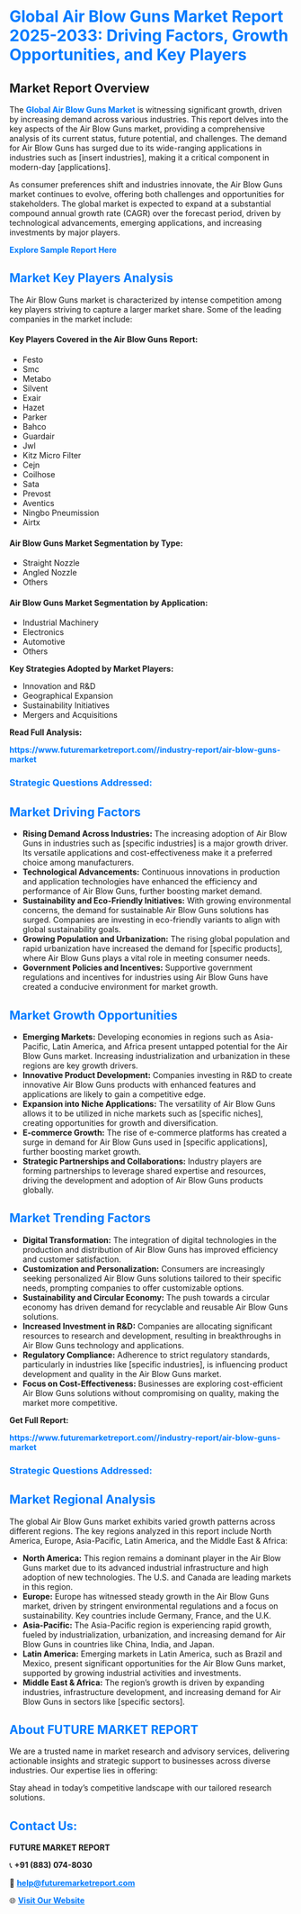 <h1 style="color: #007BFF;">Global Air Blow Guns Market Report 2025-2033: Driving Factors, Growth Opportunities, and Key Players</h1>

<section id="overview">
<h2>Market Report Overview</h2>
<p>The <a href="https://www.futuremarketreport.com//industry-report/air-blow-guns-market" style="color: #007BFF; text-decoration: none;"><strong>Global Air Blow Guns Market</strong></a> is witnessing significant growth, driven by increasing demand across various industries. This report delves into the key aspects of the Air Blow Guns market, providing a comprehensive analysis of its current status, future potential, and challenges. The demand for Air Blow Guns has surged due to its wide-ranging applications in industries such as [insert industries], making it a critical component in modern-day [applications].</p>
<p>As consumer preferences shift and industries innovate, the Air Blow Guns market continues to evolve, offering both challenges and opportunities for stakeholders. The global market is expected to expand at a substantial compound annual growth rate (CAGR) over the forecast period, driven by technological advancements, emerging applications, and increasing investments by major players.</p>
</section>

<section id="overview">
<p><a href="https://www.futuremarketreport.com//request-sample/reportId=88257" style="color: #007BFF; text-decoration: none;"><strong>Explore Sample Report Here</strong></a></p>
</section>

<section id="key-players">
<h2 style="color: #007BFF;">Market Key Players Analysis</h2>
<p>The Air Blow Guns market is characterized by intense competition among key players striving to capture a larger market share. Some of the leading companies in the market include:</p>
<h4>Key Players Covered in the Air Blow Guns Report:</h4>
<ul><li>Festo</li><li>Smc</li><li>Metabo</li><li>Silvent</li><li>Exair</li><li>Hazet</li><li>Parker</li><li>Bahco</li><li>Guardair</li><li>Jwl</li><li>Kitz Micro Filter</li><li>Cejn</li><li>Coilhose</li><li>Sata</li><li>Prevost</li><li>Aventics</li><li>Ningbo Pneumission</li><li>Airtx</li></ul>
<h4>Air Blow Guns Market Segmentation by Type:</h4>
<ul><li>Straight Nozzle</li><li>Angled Nozzle</li><li>Others</li></ul>

<h4>Air Blow Guns Market Segmentation by Application:</h4>
<ul><li>Industrial Machinery</li><li>Electronics</li><li>Automotive</li><li>Others</li></ul>
<p><strong>Key Strategies Adopted by Market Players:</strong></p>
<ul>
<li>Innovation and R&D</li>
<li>Geographical Expansion</li>
<li>Sustainability Initiatives</li>
<li>Mergers and Acquisitions</li>
</ul>
</section>

<section>
<p><strong>Read Full Analysis: </strong></p><a href="https://www.futuremarketreport.com//industry-report/air-blow-guns-market" style="color: #007BFF; text-decoration: none;"><strong>https://www.futuremarketreport.com//industry-report/air-blow-guns-market</strong></a>
<h3 style="color: #007BFF;">Strategic Questions Addressed:</h3>
</section>

<section id="driving-factors">
<h2 style="color: #007BFF;">Market Driving Factors</h2>
<ul>
<li><strong>Rising Demand Across Industries:</strong> The increasing adoption of Air Blow Guns in industries such as [specific industries] is a major growth driver. Its versatile applications and cost-effectiveness make it a preferred choice among manufacturers.</li>
<li><strong>Technological Advancements:</strong> Continuous innovations in production and application technologies have enhanced the efficiency and performance of Air Blow Guns, further boosting market demand.</li>
<li><strong>Sustainability and Eco-Friendly Initiatives:</strong> With growing environmental concerns, the demand for sustainable Air Blow Guns solutions has surged. Companies are investing in eco-friendly variants to align with global sustainability goals.</li>
<li><strong>Growing Population and Urbanization:</strong> The rising global population and rapid urbanization have increased the demand for [specific products], where Air Blow Guns plays a vital role in meeting consumer needs.</li>
<li><strong>Government Policies and Incentives:</strong> Supportive government regulations and incentives for industries using Air Blow Guns have created a conducive environment for market growth.</li>
</ul>
</section>

<section id="growth-opportunities">
<h2 style="color: #007BFF;">Market Growth Opportunities</h2>
<ul>
<li><strong>Emerging Markets:</strong> Developing economies in regions such as Asia-Pacific, Latin America, and Africa present untapped potential for the Air Blow Guns market. Increasing industrialization and urbanization in these regions are key growth drivers.</li>
<li><strong>Innovative Product Development:</strong> Companies investing in R&D to create innovative Air Blow Guns products with enhanced features and applications are likely to gain a competitive edge.</li>
<li><strong>Expansion into Niche Applications:</strong> The versatility of Air Blow Guns allows it to be utilized in niche markets such as [specific niches], creating opportunities for growth and diversification.</li>
<li><strong>E-commerce Growth:</strong> The rise of e-commerce platforms has created a surge in demand for Air Blow Guns used in [specific applications], further boosting market growth.</li>
<li><strong>Strategic Partnerships and Collaborations:</strong> Industry players are forming partnerships to leverage shared expertise and resources, driving the development and adoption of Air Blow Guns products globally.</li>
</ul>
</section>

<section id="trending-factors">
<h2 style="color: #007BFF;">Market Trending Factors</h2>
<ul>
<li><strong>Digital Transformation:</strong> The integration of digital technologies in the production and distribution of Air Blow Guns has improved efficiency and customer satisfaction.</li>
<li><strong>Customization and Personalization:</strong> Consumers are increasingly seeking personalized Air Blow Guns solutions tailored to their specific needs, prompting companies to offer customizable options.</li>
<li><strong>Sustainability and Circular Economy:</strong> The push towards a circular economy has driven demand for recyclable and reusable Air Blow Guns solutions.</li>
<li><strong>Increased Investment in R&D:</strong> Companies are allocating significant resources to research and development, resulting in breakthroughs in Air Blow Guns technology and applications.</li>
<li><strong>Regulatory Compliance:</strong> Adherence to strict regulatory standards, particularly in industries like [specific industries], is influencing product development and quality in the Air Blow Guns market.</li>
<li><strong>Focus on Cost-Effectiveness:</strong> Businesses are exploring cost-efficient Air Blow Guns solutions without compromising on quality, making the market more competitive.</li>
</ul>
</section>

<section>
<p><strong>Get Full Report: </strong></p><a href="https://www.futuremarketreport.com//industry-report/air-blow-guns-market" style="color: #007BFF; text-decoration: none;"><strong>https://www.futuremarketreport.com//industry-report/air-blow-guns-market</strong></a>
<h3 style="color: #007BFF;">Strategic Questions Addressed:</h3>
</section>


<section id="regional-analysis">
<h2 style="color: #007BFF;">Market Regional Analysis</h2>
<p>The global Air Blow Guns market exhibits varied growth patterns across different regions. The key regions analyzed in this report include North America, Europe, Asia-Pacific, Latin America, and the Middle East & Africa:</p>
<ul>
<li><strong>North America:</strong> This region remains a dominant player in the Air Blow Guns market due to its advanced industrial infrastructure and high adoption of new technologies. The U.S. and Canada are leading markets in this region.</li>
<li><strong>Europe:</strong> Europe has witnessed steady growth in the Air Blow Guns market, driven by stringent environmental regulations and a focus on sustainability. Key countries include Germany, France, and the U.K.</li>
<li><strong>Asia-Pacific:</strong> The Asia-Pacific region is experiencing rapid growth, fueled by industrialization, urbanization, and increasing demand for Air Blow Guns in countries like China, India, and Japan.</li>
<li><strong>Latin America:</strong> Emerging markets in Latin America, such as Brazil and Mexico, present significant opportunities for the Air Blow Guns market, supported by growing industrial activities and investments.</li>
<li><strong>Middle East & Africa:</strong> The region’s growth is driven by expanding industries, infrastructure development, and increasing demand for Air Blow Guns in sectors like [specific sectors].</li>
</ul>
</section>

<footer>
<h2 style="color: #007BFF;">About FUTURE MARKET REPORT</h2>
<p>We are a trusted name in market research and advisory services, delivering actionable insights and strategic support to businesses across diverse industries. Our expertise lies in offering:</p>

<p>Stay ahead in today’s competitive landscape with our tailored research solutions.</p>

<h2 style="color: #007BFF;">Contact Us:</h2>
<p><strong>FUTURE MARKET REPORT</strong></p>
<p>📞 <strong>+91 (883) 074-8030</strong></p>
<p>📧 <strong><a href="mailto:help@futuremarketreport.com" style="color: #007BFF;">help@futuremarketreport.com</a></strong></p>
<p>🌐 <strong><a href="https://www.futuremarketreport.com/" style="color: #007BFF;">Visit Our Website</a></strong></p>
</footer>